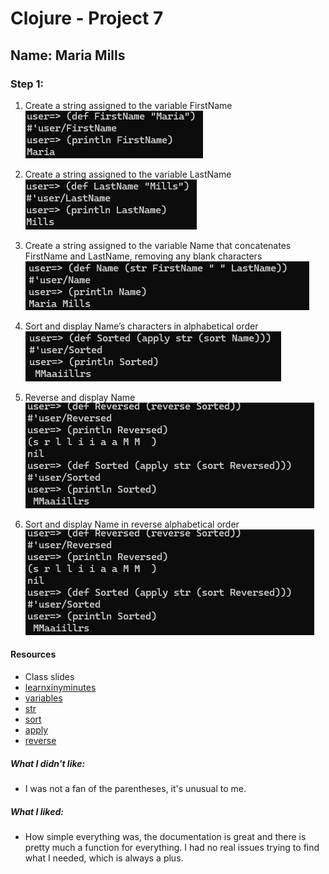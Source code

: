# Clojure - Project 7

## Name: Maria Mills

### Step 1:

1.  Create a string assigned to the variable FirstName
    ![alt text](image-1.png)

2.  Create a string assigned to the variable LastName
    ![alt text](image-2.png)

3.  Create a string assigned to the variable Name that concatenates FirstName and LastName, removing any blank characters
    ![alt text](image-3.png)

4.  Sort and display Name’s characters in alphabetical order
    ![alt text](image-4.png)

5.  Reverse and display Name
    ![alt text](image-5.png)

6.  Sort and display Name in reverse alphabetical order
    ![alt text](image-6.png)

#### Resources

- Class slides
- [learnxinyminutes](https://learnxinyminutes.com/docs/clojure/)
- [variables](https://www.tutorialspoint.com/clojure/clojure_variables.htm)
- [str](https://clojuredocs.org/clojure.core/str)
- [sort](https://clojuredocs.org/clojure.core/sort)
- [apply](https://clojuredocs.org/clojure.core/apply)
- [reverse](https://clojuredocs.org/clojure.string/reverse)

##### What I didn't like:

- I was not a fan of the parentheses, it's unusual to me.

##### What I liked:

- How simple everything was, the documentation is great and there is pretty much a function for everything. I had no real issues trying to find what I needed, which is always a plus.
